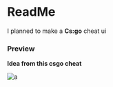 # ReadMe
I planned to make a **Cs:go** cheat ui

### Preview
**Idea from this csgo cheat**

![a](https://preview.redd.it/agjw5r7y61451.png?width=621&format=png&auto=webp&s=a5dc64f2904a88af9a72bd85cb488406452086e2)
